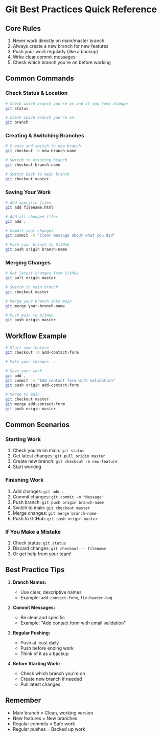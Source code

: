# Git Best Practices Quick Reference

## Core Rules
1. Never work directly on main/master branch
2. Always create a new branch for new features
3. Push your work regularly (like a backup)
4. Write clear commit messages
5. Check which branch you're on before working

## Common Commands

### Check Status & Location
```bash
# Check which branch you're on and if you have changes
git status

# Check which branch you're on
git branch
```

### Creating & Switching Branches
```bash
# Create and switch to new branch
git checkout -b new-branch-name

# Switch to existing branch
git checkout branch-name

# Switch back to main branch
git checkout master
```

### Saving Your Work
```bash
# Add specific files
git add filename.html

# Add all changed files
git add .

# Commit your changes
git commit -m "Clear message about what you did"

# Push your branch to GitHub
git push origin branch-name
```

### Merging Changes
```bash
# Get latest changes from GitHub
git pull origin master

# Switch to main branch
git checkout master

# Merge your branch into main
git merge your-branch-name

# Push main to GitHub
git push origin master
```

## Workflow Example
```bash
# Start new feature
git checkout -b add-contact-form

# Make your changes...

# Save your work
git add .
git commit -m "Add contact form with validation"
git push origin add-contact-form

# Merge to main
git checkout master
git merge add-contact-form
git push origin master
```

## Common Scenarios

### Starting Work
1. Check you're on main: `git status`
2. Get latest changes: `git pull origin master`
3. Create new branch: `git checkout -b new-feature`
4. Start working

### Finishing Work
1. Add changes: `git add .`
2. Commit changes: `git commit -m "Message"`
3. Push branch: `git push origin branch-name`
4. Switch to main: `git checkout master`
5. Merge changes: `git merge branch-name`
6. Push to GitHub: `git push origin master`

### If You Make a Mistake
1. Check status: `git status`
2. Discard changes: `git checkout -- filename`
3. Or get help from your team!

## Best Practice Tips
1. **Branch Names:**
   - Use clear, descriptive names
   - Example: `add-contact-form`, `fix-header-bug`

2. **Commit Messages:**
   - Be clear and specific
   - Example: "Add contact form with email validation"

3. **Regular Pushing:**
   - Push at least daily
   - Push before ending work
   - Think of it as a backup

4. **Before Starting Work:**
   - Check which branch you're on
   - Create new branch if needed
   - Pull latest changes

## Remember
- Main branch = Clean, working version
- New features = New branches
- Regular commits = Safe work
- Regular pushes = Backed up work 